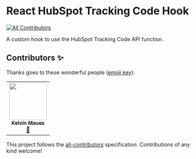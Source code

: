 # React HubSpot Tracking Code Hook
<!-- ALL-CONTRIBUTORS-BADGE:START - Do not remove or modify this section -->
[![All Contributors](https://img.shields.io/badge/all_contributors-1-orange.svg?style=flat-square)](#contributors-)
<!-- ALL-CONTRIBUTORS-BADGE:END -->
A custom hook to use the HubSpot Tracking Code API function.

## Contributors ✨

Thanks goes to these wonderful people ([emoji key](https://allcontributors.org/docs/en/emoji-key)):

<!-- ALL-CONTRIBUTORS-LIST:START - Do not remove or modify this section -->
<!-- prettier-ignore-start -->
<!-- markdownlint-disable -->
<table>
  <tr>
    <td align="center"><a href="https://kelvinmaues.github.io/"><img src="https://avatars0.githubusercontent.com/u/11196828?v=4?s=100" width="100px;" alt=""/><br /><sub><b>Kelvin Maues</b></sub></a><br /><a href="https://github.com/kelvinmaues/react-hubspot-tracking-code-hook/commits?author=kelvinmaues" title="Documentation">📖</a></td>
  </tr>
</table>

<!-- markdownlint-restore -->
<!-- prettier-ignore-end -->

<!-- ALL-CONTRIBUTORS-LIST:END -->

This project follows the [all-contributors](https://github.com/all-contributors/all-contributors) specification. Contributions of any kind welcome!